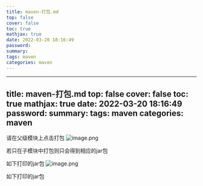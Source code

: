 ```yaml
---
title: maven-打包.md
top: false
cover: false
toc: true
mathjax: true
date: 2022-03-20 18:16:49
password:
summary:
tags: maven
categories: maven
---
```

---
title: maven-打包.md
top: false
cover: false
toc: true
mathjax: true
date: 2022-03-20 18:16:49
password:
summary:
tags: maven
categories: maven
---
请在父级模块上点击打包
![image.png](https://upload-images.jianshu.io/upload_images/13965490-fec3204abc31eda8.png?imageMogr2/auto-orient/strip%7CimageView2/2/w/1240)

若只在子模块中打包则只会得到相应的jar包

如下打印的jar包
![image.png](https://upload-images.jianshu.io/upload_images/13965490-bc434d20fbb78c54.png?imageMogr2/auto-orient/strip%7CimageView2/2/w/1240)

如下打印的jar包
